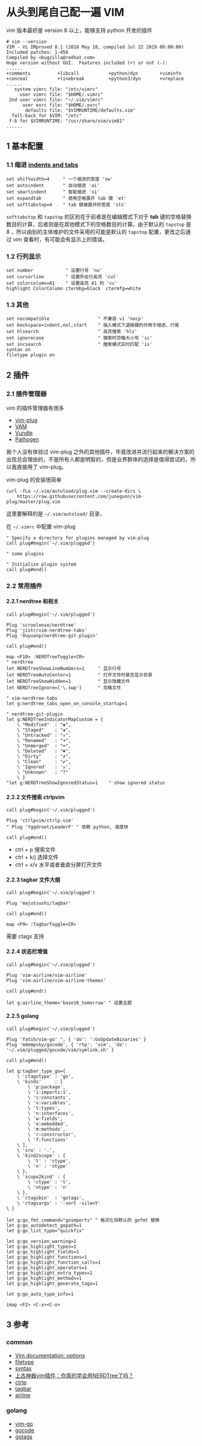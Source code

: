 # 从头到尾自己配一遍 VIM

vim 版本最好是 version 8 以上，能够支持 python 开发的插件

``` shell
# vim --version
VIM - Vi IMproved 8.1 (2018 May 18, compiled Jul 22 2019 00:00:00)
Included patches: 1-450
Compiled by <bugzilla@redhat.com>
Huge version without GUI.  Features included (+) or not (-):
......
+comments          +libcall           +python/dyn        +viminfo
+conceal           +linebreak         +python3/dyn       +vreplace
......
   system vimrc file: "/etc/vimrc"
     user vimrc file: "$HOME/.vimrc"
 2nd user vimrc file: "~/.vim/vimrc"
      user exrc file: "$HOME/.exrc"
       defaults file: "$VIMRUNTIME/defaults.vim"
  fall-back for $VIM: "/etc"
 f-b for $VIMRUNTIME: "/usr/share/vim/vim81"
......
```

## 1 基本配置

### 1.1 缩进 [indents and tabs](http://vimdoc.sourceforge.net/htmldoc/usr_25.html#25.3)

``` vimrc
set shiftwidth=4     " 一个缩进的宽度 'sw'
set autoindent       " 自动缩进 'ai'
set smartindent      " 智能缩进 'si'
set expandtab        " 使用空格展开 tab 键 'et'
set softtabstop=4    " tab 键被展开的宽度 'sts'
```

`softtabstop` 和 `tapstop` 的区别在于前者是在编辑模式下对于 **tab** 键的空格替换数目的计算，后者则是在其他模式下的空格数目的计算。由于默认的 `tapstop` 是 8 ，所以由别的主体维护的文件采用的可能是默认的 `tapstop` 配置，更改之后通过 vim 查看时，有可能会有显示上的错误。

### 1.2 行列显示

``` vimrc
set number            " 设置行号 'nu'
set cursorline        " 设置所在行高亮 'cul'
set colorcolumn=81    " 设置高亮 81 列 'cc'
highlight ColorColumn ctermbg=black  ctermfg=white
```

### 1.3 其他

``` vimrc
set nocompatible                  " 不兼容 vi 'nocp'
set backspace=indent,eol,start    " 插入模式下退格键的作用于缩进、行尾
set hlsearch                      " 高亮搜索 'hls'
set ignorecase                    " 搜索时忽略大小写 'ic'
set incsearch                     " 搜索模式实时匹配 'is'
syntax on
filetype plugin on
```

## 2 插件

### 2.1 插件管理器

vim 的插件管理器有很多

- [vim-plug](https://github.com/junegunn/vim-plug)
- [VAM](https://github.com/MarcWeber/vim-addon-manager)
- [Vundle](https://github.com/VundleVim/Vundle.vim)
- [Pathogen](https://github.com/tpope/vim-pathogen)

我个人没有体验过 vim-plug 之外的其他插件，毕竟改进并流行起来的解决方案的出现总会理由的，不是所有人都是明智的，但是业界群体的选择是值得尝试的，所以我直接用了 vim-plug。

vim-plug 的安装很简单

``` shell
curl -fLo ~/.vim/autoload/plug.vim --create-dirs \
    https://raw.githubusercontent.com/junegunn/vim-plug/master/plug.vim
```

这里要解释的是 `~/.vim/autoload/` 目录，

在 `~/.vimrc` 中配置 vim-plug

``` vimrc
" Specify a directory for plugins managed by vim-plug
call plug#begin('~/.vim/plugged')

" some plugins

" Initialize plugin system
call plug#end()
```

### 2.2 常用插件

#### 2.2.1 nerdtree 和相关

``` vimrc
call plug#begin('~/.vim/plugged')

Plug 'scrooloose/nerdtree'
Plug 'jistr/vim-nerdtree-tabs'
Plug 'Xuyuanp/nerdtree-git-plugin'

call plug#end()

map <F10> :NERDTreeToggle<CR>
" nerdtree
let NERDTreeShowLineNumbers=1     " 显示行号
let NERDTreeAutoCenter=1          " 打开文件时是否显示目录
let NERDTreeShowHidden=1          " 显示隐藏文件
let NERDTreeIgnore=['\.swp']      " 忽略文件

" vim-nerdtree-tabs
let g:nerdtree_tabs_open_on_console_startup=1

" nerdtree-git-plugin
let g:NERDTreeIndicatorMapCustom = {
    \ "Modified"  : "✹",
    \ "Staged"    : "✚",
    \ "Untracked" : "✭",
    \ "Renamed"   : "➜",
    \ "Unmerged"  : "═",
    \ "Deleted"   : "✖",
    \ "Dirty"     : "✗",
    \ "Clean"     : "✔︎",
    \ 'Ignored'   : '☒',
    \ "Unknown"   : "?"
    \ }
"let g:NERDTreeShowIgnoredStatus=1    " show ignored status
```

#### 2.2.2 文件搜索 ctrlpvim

``` vimrc
call plug#begin('~/.vim/plugged')

Plug 'ctrlpvim/ctrlp.vim'
" Plug 'Yggdroot/LeaderF' " 依赖 python, 速度快

call plug#end()
```

- ctrl + p 搜索文件
- ctrl + k/j 选择文件
- ctrl + x/v 水平或者垂直分屏打开文件

#### 2.2.3 tagbar 文件大纲

``` vimrc
call plug#begin('~/.vim/plugged')

Plug 'majutsushi/tagbar'

call plug#end()

map <F9> :TagbarToggle︎︎︎︎<CR>
```

需要 ctags 支持

#### 2.2.4 状态栏增强

``` vimrc
call plug#begin('~/.vim/plugged')

Plug 'vim-airline/vim-airline'
Plug 'vim-airline/vim-airline-themes'

call plug#end()

let g:airline_theme='base16_tomorrow' " 设置主题
```

#### 2.2.5 golang

``` vimrc
call plug#begin('~/.vim/plugged')

Plug 'fatih/vim-go' ",︎︎ { 'do': ':GoUpdateBinaries' }
Plug 'mdempsky/gocode'︎︎, { 'rtp': 'vim', 'do': '~/.vim/plugged/gocode/vim/symlink.sh' }

call plug#end()

let g:tagbar_type_go={
    \ 'ctagstype' : 'go',
    \ 'kinds'     : [
        \ 'p:package',
        \ 'i:imports:1',
        \ 'c:constants',
        \ 'v:variables',
        \ 't:types',
        \ 'n:interfaces',
        \ 'w:fields',
        \ 'e:embedded',
        \ 'm:methods',
        \ 'r:constructor',
        \ 'f:functions'
    \ ],
    \ 'sro' : '.',
    \ 'kind2scope' : {
        \ 't' : 'ctype',
        \ 'n' : 'ntype'
    \ },
    \ 'scope2kind' : {
        \ 'ctype' : 't',
        \ 'ntype' : 'n'
    \ },
    \ 'ctagsbin'  : 'gotags',
    \ 'ctagsargs' : '-sort -silent'
\ }

let g:go_fmt_command="goimports" " 格式化将默认的 gofmt 替换
let g:go_autodetect_gopath=1
let g:go_list_type="quickfix"

let g:go_version_warning=1
let g:go_highlight_types=1
let g:go_highlight_fields=1
let g:go_highlight_functions=1
let g:go_highlight_function_calls=1
let g:go_highlight_operators=1
let g:go_highlight_extra_types=1
let g:go_highlight_methods=1
let g:go_highlight_generate_tags=1

let g:go_auto_type_info=1

imap <F2> <C-x><C-o>
```

## 3 参考

### common

- [Vim documentation: options](http://vimdoc.sourceforge.net/htmldoc/options.html)
- [filetype](http://vimdoc.sourceforge.net/htmldoc/filetype.html)
- [syntax](http://vimdoc.sourceforge.net/htmldoc/syntax.html)
- [上古神器vim插件：你真的学会用NERDTree了吗？](https://www.jianshu.com/p/3066b3191cb1)
- [ctrlp](https://github.com/ctrlpvim/ctrlp.vim)
- [tagbar](https://github.com/majutsushi/tagbar)
- [airline](https://github.com/vim-airline/vim-airline)

### golang

- [vim-go](https://github.com/fatih/vim-go)
- [gocode](https://github.com/mdempsky/gocode)
- [gotags](https://github.com/jstemmer/gotags)
